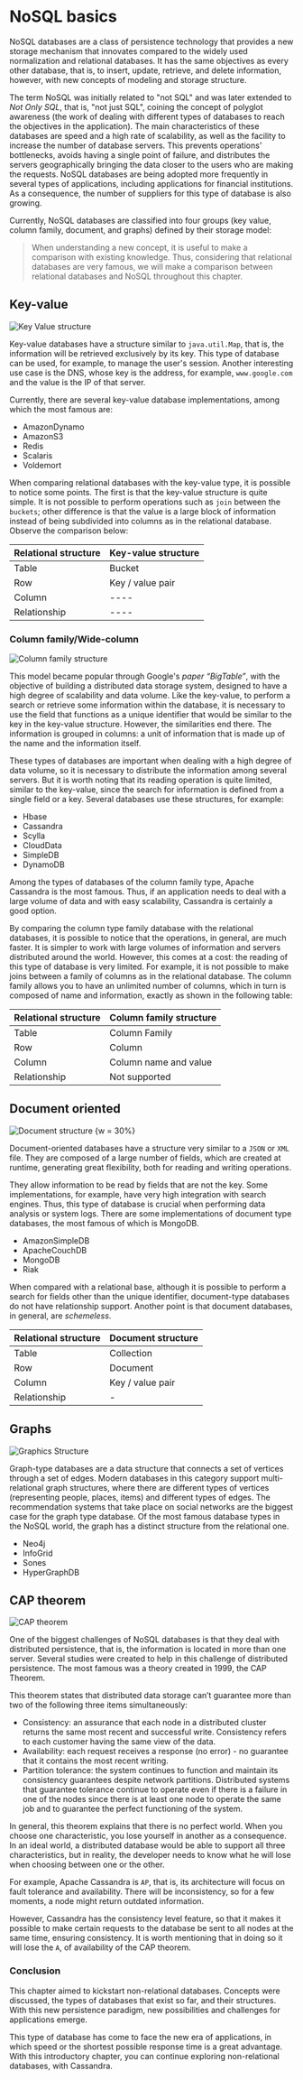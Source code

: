 # NoSQL basics

NoSQL databases are a class of persistence technology that provides a new storage mechanism that innovates compared to the widely used normalization and relational databases. It has the same objectives as every other database, that is, to insert, update, retrieve, and delete information, however, with new concepts of modeling and storage structure.

The term NoSQL was initially related to "not SQL" and was later extended to *Not Only SQL*, that is, "not just SQL", coining the concept of polyglot awareness (the work of dealing with different types of databases to reach the objectives in the application). The main characteristics of these databases are speed and a high rate of scalability, as well as the facility to increase the number of database servers. This prevents operations' bottlenecks, avoids having a single point of failure, and distributes the servers geographically bringing the data closer to the users who are making the requests. NoSQL databases are being adopted more frequently in several types of applications, including applications for financial institutions. As a consequence, the number of suppliers for this type of database is also growing.


Currently, NoSQL databases are classified into four groups (key value, column family, document, and graphs) defined by their storage model:

> When understanding a new concept, it is useful to make a comparison with existing knowledge. Thus, considering that relational databases are very famous, we will make a comparison between relational databases and NoSQL throughout this chapter.


## Key-value



![Key Value structure](imagens/key-value.png)

Key-value databases have a structure similar to `java.util.Map`, that is, the information will be retrieved exclusively by its key. This type of database can be used, for example, to manage the user's session. Another interesting use case is the DNS, whose key is the address, for example, `www.google.com` and the value is the IP of that server.

Currently, there are several key-value database implementations, among which the most famous are:

* AmazonDynamo
* AmazonS3
* Redis
* Scalaris
* Voldemort

When comparing relational databases with the key-value type, it is possible to notice some points. The first is that the key-value structure is quite simple. It is not possible to perform operations such as `join` between the `buckets`; other difference is that the value is a large block of information instead of being subdivided into columns as in the relational database. Observe the comparison below:

| Relational structure | Key-value structure |
| -------------------- | ------------------- |
| Table                | Bucket              |
| Row                  | Key / value pair    |
| Column               | ----                |
| Relationship         | ----                |

### Column family/Wide-column



![Column family structure](imagens/column.png)




This model became popular through Google's *paper “BigTable”*, with the objective of building a distributed data storage system, designed to have a high degree of scalability and data volume. Like the key-value, to perform a search or retrieve some information within the database, it is necessary to use the field that functions as a unique identifier that would be similar to the key in the key-value structure. However, the similarities end there. The information is grouped in columns: a unit of information that is made up of the name and the information itself.

These types of databases are important when dealing with a high degree of data volume, so it is necessary to distribute the information among several servers. But it is worth noting that its reading operation is quite limited, similar to the key-value, since the search for information is defined from a single field or a key. Several databases use these structures, for example:

* Hbase
* Cassandra
* Scylla
* CloudData
* SimpleDB
* DynamoDB

Among the types of databases of the column family type, Apache Cassandra is the most famous. Thus, if an application needs to deal with a large volume of data and with easy scalability, Cassandra is certainly a good option.


By comparing the column type family database with the relational databases, it is possible to notice that the operations, in general, are much faster. It is simpler to work with large volumes of information and servers distributed around the world. However, this comes at a cost: the reading of this type of database is very limited. For example, it is not possible to make joins between a family of columns as in the relational database. The column family allows you to have an unlimited number of columns, which in turn is composed of name and information, exactly as shown in the following table:

| Relational structure | Column family structure |
| -------------------- | ----------------------- |
| Table                | Column Family           |
| Row                  | Column                  |
| Column               | Column name and value   |
| Relationship         | Not supported           |




## Document oriented



![Document structure {w = 30%}](imagens/document.png)

Document-oriented databases have a structure very similar to a `JSON` or `XML` file. They are composed of a large number of fields, which are created at runtime, generating great flexibility, both for reading and writing operations.

They allow information to be read by fields that are not the key. Some implementations, for example, have  very high integration with search engines. Thus, this type of database is crucial when performing data analysis or system logs. There are some implementations of document type databases, the most famous of which is MongoDB.

* AmazonSimpleDB
* ApacheCouchDB
* MongoDB
* Riak


When compared with a relational base, although it is possible to perform a search for fields other than the unique identifier, document-type databases do not have relationship support. Another point is that document databases, in general, are *schemeless*.

| Relational structure | Document structure |
| -------------------- | ------------------ |
| Table                | Collection         |
| Row                  | Document           |
| Column               | Key / value pair   |
| Relationship         | -                  |



## Graphs



![Graphics Structure](imagens/graph.png)

Graph-type databases are a data structure that connects a set of vertices through a set of edges. Modern databases in this category support multi-relational graph structures, where there are different types of vertices (representing people, places, items) and different types of edges. The recommendation systems that take place on social networks are the biggest case for the graph type database. Of the most famous database types in the NoSQL world, the graph has a distinct structure from the relational one.


* Neo4j
* InfoGrid
* Sones
* HyperGraphDB


## CAP theorem

![CAP theorem](imagens/cap.png)

One of the biggest challenges of NoSQL databases is that they deal with distributed persistence, that is, the information is located in more than one server. Several studies were created to help in this challenge of distributed persistence. The most famous was a theory created in 1999, the CAP Theorem.

This theorem states that distributed data storage can’t guarantee more than two of the following three  items simultaneously:

* Consistency: an assurance that each node in a distributed cluster returns the same most recent and successful write. Consistency refers to each customer having the same view of the data.
* Availability: each request receives a response (no error) - no guarantee that it contains the most recent writing.
* Partition tolerance: the system continues to function and maintain its consistency guarantees despite network partitions. Distributed systems that guarantee tolerance continue to operate even if there is a failure in one of the nodes since there is at least one node to operate the same job and to guarantee the perfect functioning of the system.

In general, this theorem explains that there is no perfect world. When you choose one characteristic, you lose yourself in another as a consequence. In an ideal world, a distributed database would be able to support all three characteristics, but in reality, the developer needs to know what he will lose when choosing between one or the other.

For example, Apache Cassandra is `AP`, that is, its architecture will focus on fault tolerance and availability. There will be inconsistency, so for a few moments, a node might return outdated information.

However, Cassandra has the consistency level feature, so that it makes it possible to make certain requests to the database be sent to all nodes at the same time, ensuring consistency. It is worth mentioning that in doing so it will lose the `A`, of availability of the CAP theorem.

### Conclusion

This chapter aimed to kickstart non-relational databases. Concepts were discussed, the types of databases that exist so far, and their structures. With this new persistence paradigm, new possibilities and challenges for applications emerge.

This type of database has come to face the new era of applications, in which speed or the shortest possible response time is a great advantage. With this introductory chapter, you can continue exploring non-relational databases, with Cassandra.